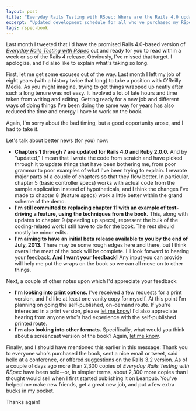 ```yaml
---
layout: post
title: "Everyday Rails Testing with RSpec: Where are the Rails 4.0 updates?"
excerpt: "Updated development schedule for all who've purchased my RSpec book. Short answer: They're coming!"
tags: rspec-book
---
```


Last month I tweeted that I'd have the promised Rails 4.0-based version of *[Everyday Rails Testing with RSpec](https://leanpub.com/everydayrailsrspec)* out and ready for you to read within a week or so of the Rails 4 release. Obviously, I've missed that target. I apologize, and I'd also like to explain what's taking so long.

First, let me get some excuses out of the way. Last month I left my job of eight years (with a history twice that long) to take a position with O'Reilly Media. As you might imagine, trying to get things wrapped up neatly after such a long tenure was not easy. It involved a lot of late hours and time taken from writing and editing. Getting ready for a new job and different ways of doing things I've been doing the same way for years has also reduced the time and energy I have to work on the book.

Again, I'm sorry about the bad timing, but a good opportunity arose, and I had to take it.

Let's talk about better news (for you) now:

- **Chapters 1 through 7 are updated for Rails 4.0 and Ruby 2.0.0.** And by "updated," I mean that I wrote the code from scratch and have picked through it to update things that have been bothering me, from poor grammar to poor examples of what I've been trying to explain. I rewrote major parts of a couple of chapters so that they flow better. In particular, chapter 5 (basic controller specs) works with actual code from the sample application instead of hypotheticals, and I think the changes I've made to chapter 8 (feature specs) work a little better within the grand scheme of the demo.
- **I'm still committed to replacing chapter 11 with an example of test-driving a feature, using the techniques from the book.** This, along with updates to chapter 9 (speeding up specs), represent the bulk of the coding-related work I still have to do for the book. The rest should mostly be minor edits.
- **I'm aiming to have an initial beta release available to you by the end of July, 2013.** There may be some rough edges here and there, but I think overall the meat of the book will be complete. I'll look forward to hearing your feedback. **And I want your feedback!** Any input you can provide will help me put the wraps on the book so we can all move on to other things.

Next, a couple of other notes upon which I'd appreciate your feedback:

- **I'm looking into print options.** I've received a few requests for a print version, and I'd like at least one vanity copy for myself. At this point I'm planning on going the self-published, on-demand route. If you're interested in a print version, please [let me know](/contact.html)! I'd also appreciate hearing from anyone who's had experience with the self-published printed route.
- **I'm also looking into other formats.** Specifically, what would you think about a screencast version of the book? Again, [let me know](/contact.html).

Finally, and I should have mentioned this earlier in this message: Thank you to everyone who's purchased the book, sent a nice email or tweet, said hello at a conference, or [offered suggestions](https://github.com/ruralocity/everyday_rails_rspec_rails_3_2/issues?state=open) on the Rails 3.2 version. As of a couple of days ago more than 2,300 copies of *Everyday Rails Testing with RSpec* have been sold--or, in simpler terms, about 2,300 more copies than I thought would sell when I first started publishing it on Leanpub. You've helped me make new friends, get a great new job, and put a few extra bucks in my pocket.

Thanks again!